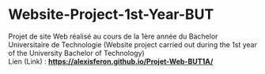 # Website-Project-1st-Year-BUT
Projet de site Web réalisé au cours de la 1ère année du Bachelor Universitaire de Technologie (Website project carried out during the 1st year of the University Bachelor of Technology) <br>
Lien (Link) : **https://alexisferon.github.io/Projet-Web-BUT1A/**
